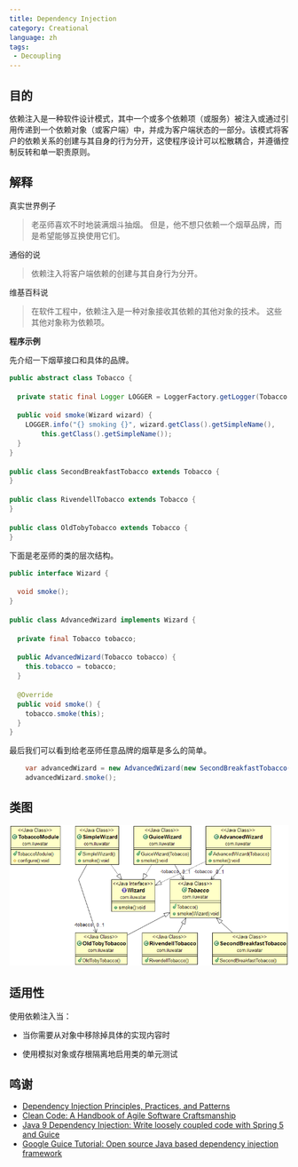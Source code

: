 ```yaml
---
title: Dependency Injection
category: Creational
language: zh
tags:
 - Decoupling
---
```


## 目的

依赖注入是一种软件设计模式，其中一个或多个依赖项（或服务）被注入或通过引用传递到一个依赖对象（或客户端）中，并成为客户端状态的一部分。该模式将客户的依赖关系的创建与其自身的行为分开，这使程序设计可以松散耦合，并遵循控制反转和单一职责原则。

## 解释

真实世界例子

> 老巫师喜欢不时地装满烟斗抽烟。 但是，他不想只依赖一个烟草品牌，而是希望能够互换使用它们。 

通俗的说

> 依赖注入将客户端依赖的创建与其自身行为分开。

维基百科说

> 在软件工程中，依赖注入是一种对象接收其依赖的其他对象的技术。 这些其他对象称为依赖项。

**程序示例**

先介绍一下烟草接口和具体的品牌。

```java
public abstract class Tobacco {

  private static final Logger LOGGER = LoggerFactory.getLogger(Tobacco.class);

  public void smoke(Wizard wizard) {
    LOGGER.info("{} smoking {}", wizard.getClass().getSimpleName(),
        this.getClass().getSimpleName());
  }
}

public class SecondBreakfastTobacco extends Tobacco {
}

public class RivendellTobacco extends Tobacco {
}

public class OldTobyTobacco extends Tobacco {
}
```

下面是老巫师的类的层次结构。

```java
public interface Wizard {

  void smoke();
}

public class AdvancedWizard implements Wizard {

  private final Tobacco tobacco;

  public AdvancedWizard(Tobacco tobacco) {
    this.tobacco = tobacco;
  }

  @Override
  public void smoke() {
    tobacco.smoke(this);
  }
}
```

最后我们可以看到给老巫师任意品牌的烟草是多么的简单。

```java
    var advancedWizard = new AdvancedWizard(new SecondBreakfastTobacco());
    advancedWizard.smoke();
```

## 类图

![alt text](etc/dependency-injection.png "Dependency Injection")

## 适用性

使用依赖注入当：

- 当你需要从对象中移除掉具体的实现内容时

* 使用模拟对象或存根隔离地启用类的单元测试

## 鸣谢

* [Dependency Injection Principles, Practices, and Patterns](https://www.amazon.com/gp/product/161729473X/ref=as_li_qf_asin_il_tl?ie=UTF8&tag=javadesignpat-20&creative=9325&linkCode=as2&creativeASIN=161729473X&linkId=57079257a5c7d33755493802f3b884bd)
* [Clean Code: A Handbook of Agile Software Craftsmanship](https://www.amazon.com/gp/product/0132350882/ref=as_li_tl?ie=UTF8&camp=1789&creative=9325&creativeASIN=0132350882&linkCode=as2&tag=javadesignpat-20&linkId=2c390d89cc9e61c01b9e7005c7842871)
* [Java 9 Dependency Injection: Write loosely coupled code with Spring 5 and Guice](https://www.amazon.com/gp/product/1788296257/ref=as_li_tl?ie=UTF8&tag=javadesignpat-20&camp=1789&creative=9325&linkCode=as2&creativeASIN=1788296257&linkId=4e9137a3bf722a8b5b156cce1eec0fc1)
* [Google Guice Tutorial: Open source Java based dependency injection framework](https://www.amazon.com/gp/product/B083P7DZ8M/ref=as_li_tl?ie=UTF8&tag=javadesignpat-20&camp=1789&creative=9325&linkCode=as2&creativeASIN=B083P7DZ8M&linkId=04f0f902c877921e45215b624a124bfe)
